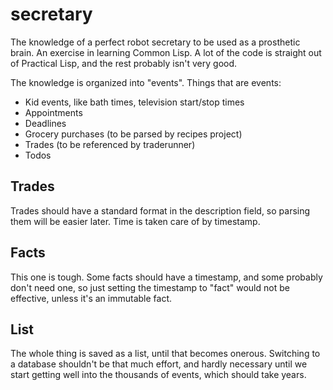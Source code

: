 # secretary

The knowledge of a perfect robot secretary to be used as a prosthetic brain. An
exercise in learning Common Lisp. A lot of the code is straight out of Practical
Lisp, and the rest probably isn't very good.

The knowledge is organized into "events". Things that are events:

* Kid events, like bath times, television start/stop times
* Appointments
* Deadlines
* Grocery purchases (to be parsed by recipes project)
* Trades (to be referenced by traderunner)
* Todos

## Trades

Trades should have a standard format in the description field, so parsing them
will be easier later. Time is taken care of by timestamp.

## Facts

This one is tough. Some facts should have a timestamp, and some probably don't
need one, so just setting the timestamp to "fact" would not be effective, unless
it's an immutable fact.

## List

The whole thing is saved as a list, until that becomes onerous. Switching to a
database shouldn't be that much effort, and hardly necessary until we start
getting well into the thousands of events, which should take years.
